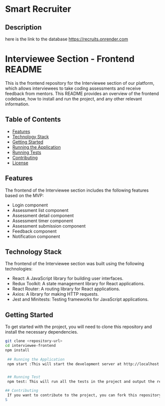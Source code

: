 # Smart Recruiter

## Description

here is the link to the database https://recruits.onrender.com

# Interviewee Section - Frontend README

This is the frontend repository for the Interviewee section of our platform, which allows interviewees to take coding assessments and receive feedback from mentors. This README provides an overview of the frontend codebase, how to install and run the project, and any other relevant information.

## Table of Contents

- [Features](#features)
- [Technology Stack](#technology-stack)
- [Getting Started](#getting-started)
- [Running the Application](#running-the-application)
- [Running Tests](#running-tests)
- [Contributing](#contributing)
- [License](#license)

## Features

The frontend of the Interviewee section includes the following features based on the MVP:

- Login component
- Assessment list component
- Assessment detail component
- Assessment timer component
- Assessment submission component
- Feedback component
- Notification component

## Technology Stack

The frontend of the Interviewee section was built using the following technologies:

- React: A JavaScript library for building user interfaces.
- Redux Toolkit: A state management library for React applications.
- React Router: A routing library for React applications.
- Axios: A library for making HTTP requests.
- Jest and Minitests: Testing frameworks for JavaScript applications.

## Getting Started

To get started with the project, you will need to clone this repository and install the necessary dependencies.

```bash
git clone <repository-url>
cd interviewee-frontend
npm install
 
 ## Running the Application
 npm start :This will start the development server at http://localhost:3000/ and automatically open the application in your default browser.


 ## Running Test
 npm test: This will run all the tests in the project and output the results in the console.

## Contributing
 If you want to contribute to the project, you can fork this repository, make your changes, and submit a pull request. Please make sure to follow the project's coding conventions and write tests for your changes.
S